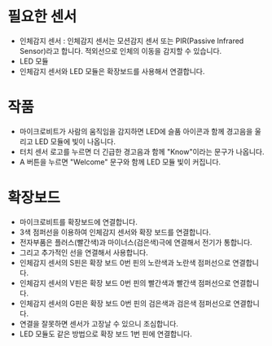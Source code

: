 # 필요한 센서
* 인체감지 센서 : 인체감지 센서는 모션감지 센서 또는 PIR(Passive Infrared Sensor)라고 합니다. 적외선으로 인체의 이동을 감지할 수 있습니다. 
* LED 모듈
* 인체감지 센서와 LED 모듈은 확장보드를 사용해서 연결합니다.

# 작품
* 마이크로비트가 사람의 움직임을 감지하면 LED에 슬품 아이콘과 함께 경고음을 울리고 LED 모듈에 빛이 나옵니다.
* 터치 센서 로고를 누르면 더 긴급한 경고음과 함께 "Know"이라는 문구가 나옵니다.
* A 버튼을 누르면 "Welcome" 문구와 함께 LED 모듈 빛이 커집니다.

# 확장보드
* 마이크로비트를 확장보드에 연결합니다.
* 3색 점퍼선을 이용하여 인체감지 센서와 확장 보드를 연결합니다.
* 전자부품은 플러스(빨간색)과 마이너스(검은색)극에 연결해서 전기가 통합니다.
* 그리고 추가적인 선을 연결해서 사용합니다.
* 인체감지 센서의 S핀은 확장 보드 0번 핀의 노란색과 노란색 점퍼선으로 연결합니다.
* 인체감지 센서의 V핀은 확장 보드 0번 핀의 빨간색과 빨간색 점퍼선으로 연결합니다.
* 인체감지 센서의 G핀은 확장 보드 0번 핀의 검은색과 검은색 점퍼선으로 연결합니다.
* 연결을 잘못하면 센서가 고장날 수 있으니 조심합니다.
* LED 모듈도 같은 방법으로 확장 보드 1번 핀에 연결합니다.

